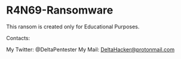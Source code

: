 # R4N69-Ransomware
                                                                                              
This ransom is created only for Educational Purposes.

Contacts:

My Twitter: @DeltaPentester
My Mail:    DeltaHacker@protonmail.com

